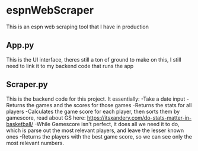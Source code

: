 # espnWebScraper
This is an espn web scraping tool that I have in production

## App.py
This is the UI interface, theres still a ton of ground to make on this, I still need to link it to my backend code that runs the app

## Scraper.py
This is the backend code for this project. It essentially:
  -Take a date input
  -Returns the games and the scores for those games
  -Returns the stats for all players
  -Calculates the game score for each player, then sorts them by gamescore, read about GS here: https://itsxandery.com/do-stats-matter-in-basketball/
      -While Gamescore isn't perfect, it does all we need it to do, which is parse out the most relevant players, and leave the lesser known ones 
  -Returns the players with the best game score, so we can see only the most relevant numbers. 


